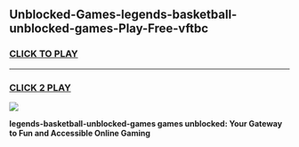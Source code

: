 
## Unblocked-Games-legends-basketball-unblocked-games-Play-Free-vftbc
<h3>
<a href="https://premium76.site?title=legends-basketball-unblocked-games&ref=18A1">CLICK TO PLAY</a></h3>
<hr>

<h3>
<a href="https://premium76.site?title=legends-basketball-unblocked-games&ref=18A1">CLICK 2 PLAY</a>
  
</h3>

<a href="https://premium76.site?title=legends-basketball-unblocked-games&ref=18A1"><img src="https://clearcache.store/games.png"></a>


**legends-basketball-unblocked-games games unblocked: Your Gateway to Fun and Accessible Online Gaming**
